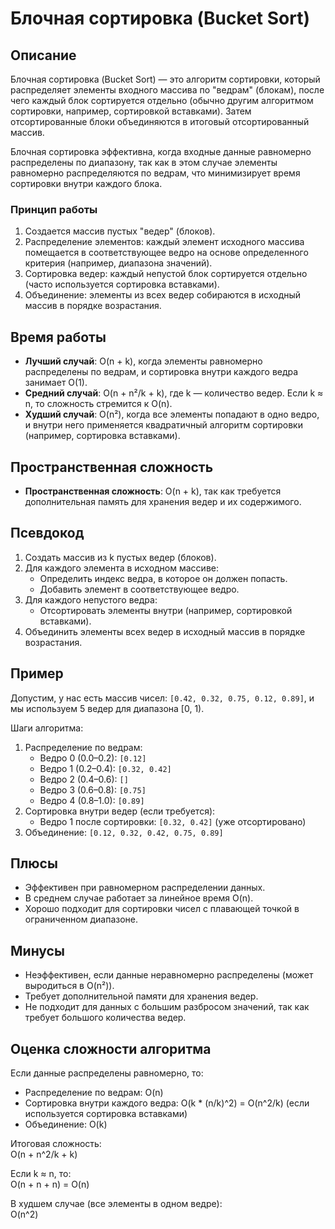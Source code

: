 # Блочная сортировка (Bucket Sort)


## Описание
Блочная сортировка (Bucket Sort) — это алгоритм сортировки, который распределяет элементы входного массива по "ведрам" (блокам), после чего каждый блок сортируется отдельно (обычно другим алгоритмом сортировки, например, сортировкой вставками). Затем отсортированные блоки объединяются в итоговый отсортированный массив.

Блочная сортировка эффективна, когда входные данные равномерно распределены по диапазону, так как в этом случае элементы равномерно распределяются по ведрам, что минимизирует время сортировки внутри каждого блока.

### Принцип работы
1. Создается массив пустых "ведер" (блоков).
2. Распределение элементов: каждый элемент исходного массива помещается в соответствующее ведро на основе определенного критерия (например, диапазона значений).
3. Сортировка ведер: каждый непустой блок сортируется отдельно (часто используется сортировка вставками).
4. Объединение: элементы из всех ведер собираются в исходный массив в порядке возрастания.


## Время работы
- **Лучший случай**: O(n + k), когда элементы равномерно распределены по ведрам, и сортировка внутри каждого ведра занимает O(1).
- **Средний случай**: O(n + n²/k + k), где k — количество ведер. Если k ≈ n, то сложность стремится к O(n).
- **Худший случай**: O(n²), когда все элементы попадают в одно ведро, и внутри него применяется квадратичный алгоритм сортировки (например, сортировка вставками).


## Пространственная сложность
- **Пространственная сложность**: O(n + k), так как требуется дополнительная память для хранения ведер и их содержимого.


## Псевдокод
1. Создать массив из k пустых ведер (блоков).
2. Для каждого элемента в исходном массиве:
   - Определить индекс ведра, в которое он должен попасть.
   - Добавить элемент в соответствующее ведро.
3. Для каждого непустого ведра:
   - Отсортировать элементы внутри (например, сортировкой вставками).
4. Объединить элементы всех ведер в исходный массив в порядке возрастания.



## Пример
Допустим, у нас есть массив чисел: `[0.42, 0.32, 0.75, 0.12, 0.89]`, и мы используем 5 ведер для диапазона [0, 1).

Шаги алгоритма:
1. Распределение по ведрам:
   - Ведро 0 (0.0–0.2): `[0.12]`
   - Ведро 1 (0.2–0.4): `[0.32, 0.42]`
   - Ведро 2 (0.4–0.6): `[]`
   - Ведро 3 (0.6–0.8): `[0.75]`
   - Ведро 4 (0.8–1.0): `[0.89]`
2. Сортировка внутри ведер (если требуется):
   - Ведро 1 после сортировки: `[0.32, 0.42]` (уже отсортировано)
3. Объединение: `[0.12, 0.32, 0.42, 0.75, 0.89]`


## Плюсы
- Эффективен при равномерном распределении данных.
- В среднем случае работает за линейное время O(n).
- Хорошо подходит для сортировки чисел с плавающей точкой в ограниченном диапазоне.



## Минусы
- Неэффективен, если данные неравномерно распределены (может выродиться в O(n²)).
- Требует дополнительной памяти для хранения ведер.
- Не подходит для данных с большим разбросом значений, так как требует большого количества ведер.


## Оценка сложности алгоритма
Если данные распределены равномерно, то:
- Распределение по ведрам: O(n)
- Сортировка внутри каждого ведра: O(k * (n/k)^2) = O(n^2/k) (если используется сортировка вставками)
- Объединение: O(k)

Итоговая сложность:  
O(n + n^2/k + k)  

Если k ≈ n, то:  
O(n + n + n) = O(n)  

В худшем случае (все элементы в одном ведре):  
O(n^2)  